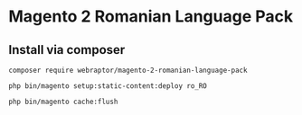 # Magento 2 Romanian Language Pack

## Install via composer

```
composer require webraptor/magento-2-romanian-language-pack
```

```
php bin/magento setup:static-content:deploy ro_RO
```

```
php bin/magento cache:flush
```
